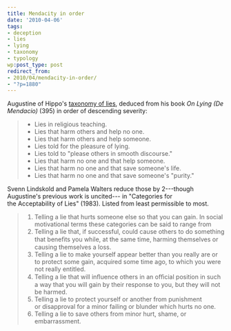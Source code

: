 ```yaml
---
title: Mendacity in order
date: '2010-04-06'
tags:
- deception
- lies
- lying
- taxonomy
- typology
wp:post_type: post
redirect_from:
- 2010/04/mendacity-in-order/
- "?p=1880"
---
```


Augustine of Hippo's [taxonomy of lies](http://en.wikipedia.org/wiki/Lie#Augustine.27s_taxonomy_of_lies), deduced from his book _On Lying (De Mendacio)_ (395) in order of descending severity:

> - Lies in religious teaching.
> - Lies that harm others and help no one.
> - Lies that harm others and help someone.
> - Lies told for the pleasure of lying.
> - Lies told to "please others in smooth discourse."
> - Lies that harm no one and that help someone.
> - Lies that harm no one and that save someone's life.
> - Lies that harm no one and that save someone's "purity."

Svenn Lindskold and Pamela Walters reduce those by 2---though Augustine's previous work is uncited--- in "Categories for the Acceptability of Lies" (1983). Listed from least permissible to most.

> 1. Telling a lie that hurts someone else so that you can gain. In social motivational terms these categories can be said to range from
> 2. Telling a lie that, if successful, could cause others to do something that beneﬁts you while, at the same time, harming themselves or causing themselves a loss.
> 3. Telling a lie to make yourself appear better than you really are or to protect some gain, acquired some time ago, to which you were not really entitled.
> 4. Telling a lie that will inﬂuence others in an ofﬁcial position in such a way that you will gain by their response to you, but they will not be harmed.
> 5. Telling a lie to protect yourself or another from punishment or disapproval for a minor failing or blunder which hurts no one.
> 6. Telling a lie to save others from minor hurt, shame, or embarrassment.
